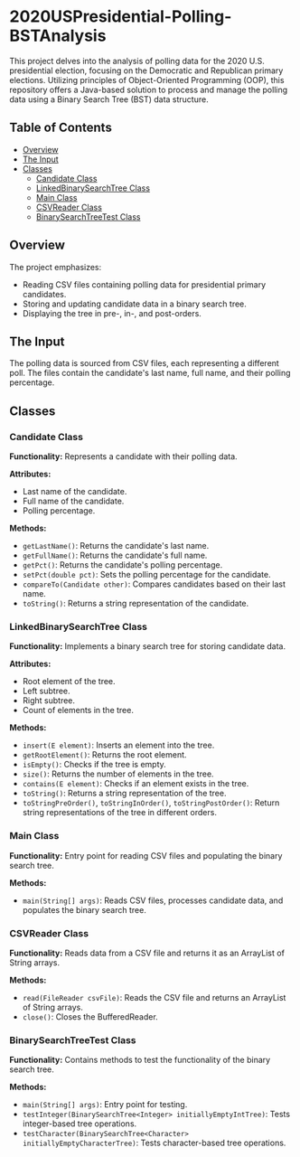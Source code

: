 # 2020USPresidential-Polling-BSTAnalysis
This project delves into the analysis of polling data for the 2020 U.S. presidential election, focusing on the Democratic and Republican primary elections. Utilizing principles of Object-Oriented Programming (OOP), this repository offers a Java-based solution to process and manage the polling data using a Binary Search Tree (BST) data structure.



## Table of Contents

- [Overview](#overview)
- [The Input](#the-input)
- [Classes](#classes)
  - [Candidate Class](#candidate-class)
  - [LinkedBinarySearchTree Class](#linkedbinarysearchtree-class)
  - [Main Class](#main-class)
  - [CSVReader Class](#csvreader-class)
  - [BinarySearchTreeTest Class](#binarysearchtreetest-class)

## Overview

The project emphasizes:

- Reading CSV files containing polling data for presidential primary candidates.
- Storing and updating candidate data in a binary search tree.
- Displaying the tree in pre-, in-, and post-orders.

## The Input

The polling data is sourced from CSV files, each representing a different poll. The files contain the candidate's last name, full name, and their polling percentage.

## Classes

### Candidate Class

**Functionality:** Represents a candidate with their polling data.

**Attributes:**
- Last name of the candidate.
- Full name of the candidate.
- Polling percentage.

**Methods:**
- `getLastName()`: Returns the candidate's last name.
- `getFullName()`: Returns the candidate's full name.
- `getPct()`: Returns the candidate's polling percentage.
- `setPct(double pct)`: Sets the polling percentage for the candidate.
- `compareTo(Candidate other)`: Compares candidates based on their last name.
- `toString()`: Returns a string representation of the candidate.

### LinkedBinarySearchTree Class

**Functionality:** Implements a binary search tree for storing candidate data.

**Attributes:**
- Root element of the tree.
- Left subtree.
- Right subtree.
- Count of elements in the tree.

**Methods:**
- `insert(E element)`: Inserts an element into the tree.
- `getRootElement()`: Returns the root element.
- `isEmpty()`: Checks if the tree is empty.
- `size()`: Returns the number of elements in the tree.
- `contains(E element)`: Checks if an element exists in the tree.
- `toString()`: Returns a string representation of the tree.
- `toStringPreOrder()`, `toStringInOrder()`, `toStringPostOrder()`: Return string representations of the tree in different orders.

### Main Class

**Functionality:** Entry point for reading CSV files and populating the binary search tree.

**Methods:**
- `main(String[] args)`: Reads CSV files, processes candidate data, and populates the binary search tree.

### CSVReader Class

**Functionality:** Reads data from a CSV file and returns it as an ArrayList of String arrays.

**Methods:**
- `read(FileReader csvFile)`: Reads the CSV file and returns an ArrayList of String arrays.
- `close()`: Closes the BufferedReader.

### BinarySearchTreeTest Class

**Functionality:** Contains methods to test the functionality of the binary search tree.

**Methods:**
- `main(String[] args)`: Entry point for testing.
- `testInteger(BinarySearchTree<Integer> initiallyEmptyIntTree)`: Tests integer-based tree operations.
- `testCharacter(BinarySearchTree<Character> initiallyEmptyCharacterTree)`: Tests character-based tree operations.

